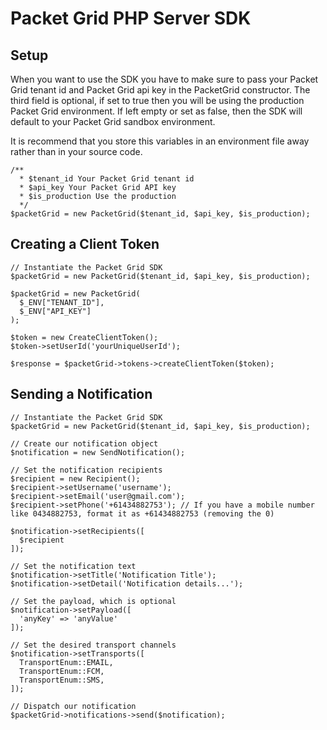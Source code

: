 # Packet Grid PHP Server SDK

## Setup
When you want to use the SDK you have to make sure to pass your Packet Grid tenant id and Packet Grid api key in the PacketGrid constructor. The third field is optional, if set to true then you will be using the production Packet Grid environment. If left empty or set as false, then the SDK will default to your Packet Grid sandbox environment.

It is recommend that you store this variables in an environment file away rather than in your source code.
```
/**
  * $tenant_id Your Packet Grid tenant id
  * $api_key Your Packet Grid API key
  * $is_production Use the production 
  */
$packetGrid = new PacketGrid($tenant_id, $api_key, $is_production);
```

## Creating a Client Token
```
// Instantiate the Packet Grid SDK
$packetGrid = new PacketGrid($tenant_id, $api_key, $is_production);

$packetGrid = new PacketGrid(
  $_ENV["TENANT_ID"],
  $_ENV["API_KEY"]
);

$token = new CreateClientToken();
$token->setUserId('yourUniqueUserId');

$response = $packetGrid->tokens->createClientToken($token);
```

## Sending a Notification
```
// Instantiate the Packet Grid SDK
$packetGrid = new PacketGrid($tenant_id, $api_key, $is_production);

// Create our notification object
$notification = new SendNotification();

// Set the notification recipients
$recipient = new Recipient();
$recipient->setUsername('username');
$recipient->setEmail('user@gmail.com');
$recipient->setPhone('+61434882753'); // If you have a mobile number like 0434882753, format it as +61434882753 (removing the 0)

$notification->setRecipients([
  $recipient
]);

// Set the notification text
$notification->setTitle('Notification Title');
$notification->setDetail('Notification details...');

// Set the payload, which is optional
$notification->setPayload([
  'anyKey' => 'anyValue'
]);

// Set the desired transport channels
$notification->setTransports([
  TransportEnum::EMAIL,
  TransportEnum::FCM,
  TransportEnum::SMS,
]);

// Dispatch our notification
$packetGrid->notifications->send($notification);
```
